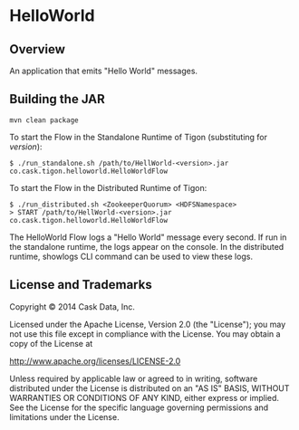 # HelloWorld

## Overview
An application that emits "Hello World" messages.

## Building the JAR
```
mvn clean package
```

To start the Flow in the Standalone Runtime of Tigon (substituting for *version*):
```
$ ./run_standalone.sh /path/to/HellWorld-<version>.jar co.cask.tigon.helloworld.HelloWorldFlow 
```

To start the Flow in the Distributed Runtime of Tigon:
```
$ ./run_distributed.sh <ZookeeperQuorum> <HDFSNamespace>
> START /path/to/HellWorld-<version>.jar co.cask.tigon.helloworld.HelloWorldFlow
```

The HelloWorld Flow logs a "Hello World" message every second. If run in the standalone runtime, the logs appear on the
console. In the distributed runtime, showlogs CLI command can be used to view these logs.

## License and Trademarks

Copyright © 2014 Cask Data, Inc.

Licensed under the Apache License, Version 2.0 (the "License"); you may not
use this file except in compliance with the License. You may obtain a copy of
the License at

http://www.apache.org/licenses/LICENSE-2.0

Unless required by applicable law or agreed to in writing, software
distributed under the License is distributed on an "AS IS" BASIS, WITHOUT
WARRANTIES OR CONDITIONS OF ANY KIND, either express or implied. See the
License for the specific language governing permissions and limitations under
the License.

